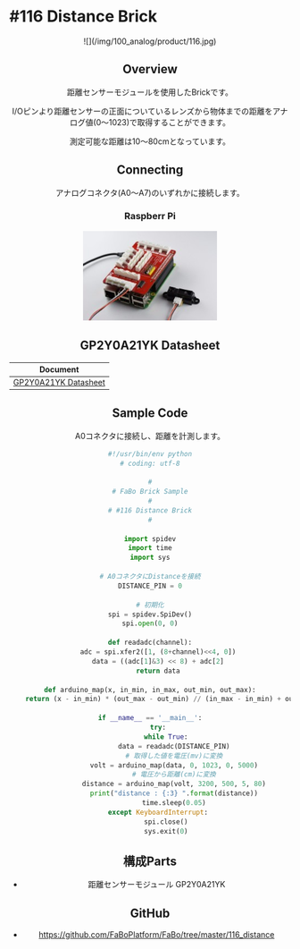 # #116 Distance Brick

<center>![](/img/100_analog/product/116.jpg)
<!--COLORME-->

## Overview
距離センサーモジュールを使用したBrickです。

I/Oピンより距離センサーの正面についているレンズから物体までの距離をアナログ値(0〜1023)で取得することができます。

測定可能な距離は10〜80cmとなっています。

## Connecting

アナログコネクタ(A0〜A7)のいずれかに接続します。
### Raspberr Pi
![](/img/100_analog/connect/116_connect_with_rasppi.jpg)


## GP2Y0A21YK Datasheet
| Document |
| -- |
| [GP2Y0A21YK Datasheet](http://www.sharpsma.com/webfm_send/1208) |

## Sample Code

A0コネクタに接続し、距離を計測します。

```python
#!/usr/bin/env python
# coding: utf-8

#
# FaBo Brick Sample
#
# #116 Distance Brick
#

import spidev
import time
import sys

# A0コネクタにDistanceを接続
DISTANCE_PIN = 0

# 初期化
spi = spidev.SpiDev()
spi.open(0, 0)

def readadc(channel):
    adc = spi.xfer2([1, (8+channel)<<4, 0])
    data = ((adc[1]&3) << 8) + adc[2]
    return data

def arduino_map(x, in_min, in_max, out_min, out_max):
    return (x - in_min) * (out_max - out_min) // (in_max - in_min) + out_min

if __name__ == '__main__':
    try:
        while True:
            data = readadc(DISTANCE_PIN)
            # 取得した値を電圧(mv)に変換
            volt = arduino_map(data, 0, 1023, 0, 5000)
            # 電圧から距離(cm)に変換
            distance = arduino_map(volt, 3200, 500, 5, 80)
            print("distance : {:3} ".format(distance))
            time.sleep(0.05)
    except KeyboardInterrupt:
        spi.close()
        sys.exit(0)
```

## 構成Parts
- 距離センサーモジュール GP2Y0A21YK

## GitHub
- https://github.com/FaBoPlatform/FaBo/tree/master/116_distance
